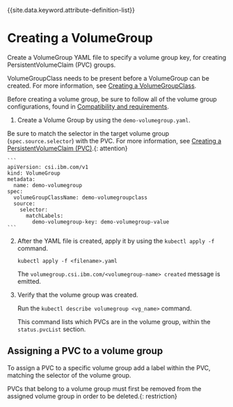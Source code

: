 
{{site.data.keyword.attribute-definition-list}}

# Creating a VolumeGroup

Create a VolumeGroup YAML file to specify a volume group key, for creating PersistentVolumeClaim (PVC) groups.

VolumeGroupClass needs to be present before a VolumeGroup can be created. For more information, see [Creating a VolumeGroupClass](creating_volumegroupclass.md).

Before creating a volume group, be sure to follow all of the volume group configurations, found in [Compatibility and requirements](../installation/install_compatibility_requirements.md).

1.  Create a Volume Group by using the `demo-volumegroup.yaml`.

Be sure to match the selector in the target volume group (`spec.source.selector`) with the PVC. For more information, see [Creating a PersistentVolumeClaim (PVC)](creating_pvc.md).{: attention}

    ```
    apiVersion: csi.ibm.com/v1
    kind: VolumeGroup
    metadata:
      name: demo-volumegroup
    spec:
      volumeGroupClassName: demo-volumegroupclass
      source:
        selector: 
          matchLabels:
            demo-volumegroup-key: demo-volumegroup-value
    ```

2. After the YAML file is created, apply it by using the `kubectl apply -f` command.

    ```
    kubectl apply -f <filename>.yaml
    ```

    The `volumegroup.csi.ibm.com/<volumegroup-name> created` message is emitted.

3.  Verify that the volume group was created.

    Run the `kubectl describe volumegroup <vg_name>` command.

    This command lists which PVCs are in the volume group, within the `status.pvcList` section.

## Assigning a PVC to a volume group

To assign a PVC to a specific volume group add a label within the PVC, matching the selector of the volume group.

PVCs that belong to a volume group must first be removed from the assigned volume group in order to be deleted.{: restriction}

